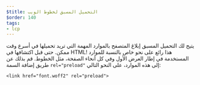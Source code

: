 ```yaml
---
$title: التحميل المسبق لخطوط الويب
$order: 140
tags:
- lcp
---
```


يتيح لك التحميل المسبق إبلاغ المتصفح بالموارد المهمة التي تريد تحميلها في أسرع وقت ممكن. حتى قبل اكتشافها في HTML! هذا رائع على نحو خاص بالنسبة للموارد المستخدمة في إطار العرض الأول وفي كل أنحاء الصفحة، مثل الخطوط. قم بذلك عن طريق إضافة السمة `rel="preload"` إلى هذه الموارد، على النحو التالي:

```
<link href="font.woff2" rel="preload">
```
